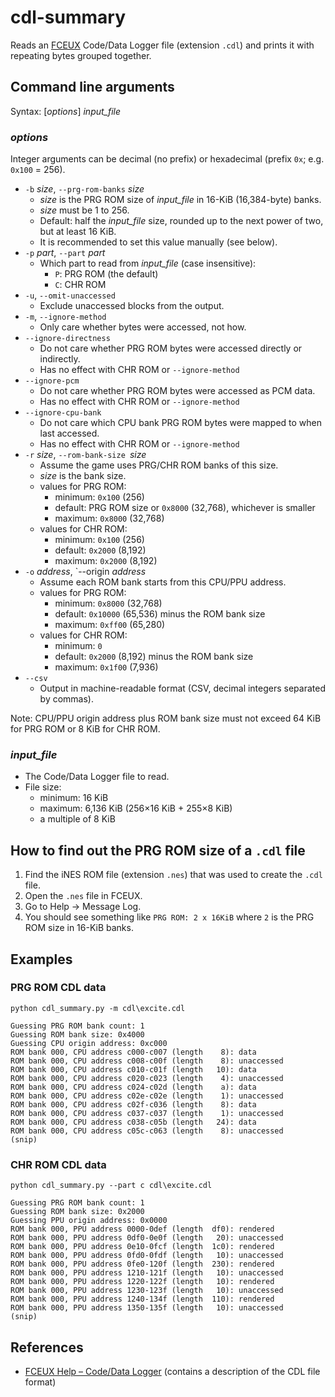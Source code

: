 # cdl-summary
Reads an [FCEUX](http://www.fceux.com) Code/Data Logger file (extension `.cdl`) and prints it with repeating bytes grouped together.

## Command line arguments

Syntax: [*options*] *input_file*

### *options*
Integer arguments can be decimal (no prefix) or hexadecimal (prefix `0x`; e.g. `0x100` = 256).

* `-b` *size*, `--prg-rom-banks` *size*
  * *size* is the PRG ROM size of *input_file* in 16-KiB (16,384-byte) banks.
  * *size* must be 1 to 256.
  * Default: half the *input_file* size, rounded up to the next power of two, but at least 16 KiB.
  * It is recommended to set this value manually (see below).
* `-p` *part*, `--part` *part*
  * Which part to read from *input_file* (case insensitive):
    * `P`: PRG ROM (the default)
    * `C`: CHR ROM
* `-u`, `--omit-unaccessed`
  * Exclude unaccessed blocks from the output.
* `-m`, `--ignore-method`
  * Only care whether bytes were accessed, not how.
* `--ignore-directness`
  * Do not care whether PRG ROM bytes were accessed directly or indirectly.
  * Has no effect with CHR ROM or `--ignore-method`
* `--ignore-pcm`
  * Do not care whether PRG ROM bytes were accessed as PCM data.
  * Has no effect with CHR ROM or `--ignore-method`
* `--ignore-cpu-bank`
  * Do not care which CPU bank PRG ROM bytes were mapped to when last accessed.
  * Has no effect with CHR ROM or `--ignore-method`
* `-r` *size*, `--rom-bank-size `*size*
  * Assume the game uses PRG/CHR ROM banks of this size.
  * *size* is the bank size.
  * values for PRG ROM:
    * minimum: `0x100` (256)
    * default: PRG ROM size or `0x8000` (32,768), whichever is smaller
	* maximum: `0x8000` (32,768)
  * values for CHR ROM:
    * minimum: `0x100` (256)
	* default: `0x2000` (8,192)
	* maximum: `0x2000` (8,192)
* `-o` *address*, `--origin *address*
  * Assume each ROM bank starts from this CPU/PPU address.
  * values for PRG ROM:
    * minimum: `0x8000` (32,768)
    * default: `0x10000` (65,536) minus the ROM bank size
	* maximum: `0xff00` (65,280)
  * values for CHR ROM:
    * minimum: `0`
    * default: `0x2000` (8,192) minus the ROM bank size
	* maximum: `0x1f00` (7,936)
* `--csv`
  * Output in machine-readable format (CSV, decimal integers separated by commas).

Note: CPU/PPU origin address plus ROM bank size must not exceed 64 KiB for PRG ROM or 8 KiB for CHR ROM.

### *input_file*
  * The Code/Data Logger file to read.
  * File size:
    * minimum: 16 KiB
    * maximum: 6,136 KiB (256&times;16 KiB + 255&times;8 KiB)
    * a multiple of 8 KiB

## How to find out the PRG ROM size of a `.cdl` file
1. Find the iNES ROM file (extension `.nes`) that was used to create the `.cdl` file.
1. Open the `.nes` file in FCEUX.
1. Go to Help &rarr; Message Log.
1. You should see something like `PRG ROM: 2 x 16KiB` where `2` is the PRG ROM size in 16-KiB banks.

## Examples

### PRG ROM CDL data
```
python cdl_summary.py -m cdl\excite.cdl

Guessing PRG ROM bank count: 1
Guessing ROM bank size: 0x4000
Guessing CPU origin address: 0xc000
ROM bank 000, CPU address c000-c007 (length    8): data
ROM bank 000, CPU address c008-c00f (length    8): unaccessed
ROM bank 000, CPU address c010-c01f (length   10): data
ROM bank 000, CPU address c020-c023 (length    4): unaccessed
ROM bank 000, CPU address c024-c02d (length    a): data
ROM bank 000, CPU address c02e-c02e (length    1): unaccessed
ROM bank 000, CPU address c02f-c036 (length    8): data
ROM bank 000, CPU address c037-c037 (length    1): unaccessed
ROM bank 000, CPU address c038-c05b (length   24): data
ROM bank 000, CPU address c05c-c063 (length    8): unaccessed
(snip)
```

### CHR ROM CDL data
```
python cdl_summary.py --part c cdl\excite.cdl

Guessing PRG ROM bank count: 1
Guessing ROM bank size: 0x2000
Guessing PPU origin address: 0x0000
ROM bank 000, PPU address 0000-0def (length  df0): rendered
ROM bank 000, PPU address 0df0-0e0f (length   20): unaccessed
ROM bank 000, PPU address 0e10-0fcf (length  1c0): rendered
ROM bank 000, PPU address 0fd0-0fdf (length   10): unaccessed
ROM bank 000, PPU address 0fe0-120f (length  230): rendered
ROM bank 000, PPU address 1210-121f (length   10): unaccessed
ROM bank 000, PPU address 1220-122f (length   10): rendered
ROM bank 000, PPU address 1230-123f (length   10): unaccessed
ROM bank 000, PPU address 1240-134f (length  110): rendered
ROM bank 000, PPU address 1350-135f (length   10): unaccessed
(snip)
```

## References
* [FCEUX Help &ndash; Code/Data Logger](http://www.fceux.com/web/help/fceux.html?CodeDataLogger.html) (contains a description of the CDL file format)
